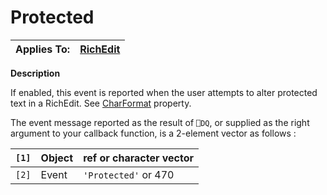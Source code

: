 




<h1 class="heading"><span class="name">Protected</span></h1>

| Applies To: | [RichEdit](../a-z/richedit.md) |
| --- | ---  |


**Description**


If enabled, this event is reported when the user attempts to alter protected text in a RichEdit. See [CharFormat](../a-z/charformat.md) property.


The event message reported as the result of `⎕DQ`, or supplied as the right argument to your callback function, is a 2-element vector as follows :


| `[1]` | Object | ref or character vector |
| --- | --- | ---  |
| `[2]` | Event | `'Protected'` or 470 |



